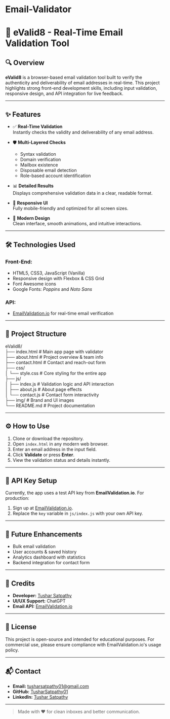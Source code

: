 # Email-Validator
# 📧 eValid8 - Real-Time Email Validation Tool

## 🔍 Overview

**eValid8** is a browser-based email validation tool built to verify the authenticity and deliverability of email addresses in real-time. This project highlights strong front-end development skills, including input validation, responsive design, and API integration for live feedback.

---

## ✨ Features

- ✅ **Real-Time Validation**  
  Instantly checks the validity and deliverability of any email address.

- 🛡️ **Multi-Layered Checks**
  - Syntax validation
  - Domain verification
  - Mailbox existence
  - Disposable email detection
  - Role-based account identification

- 📊 **Detailed Results**  
  Displays comprehensive validation data in a clear, readable format.

- 📱 **Responsive UI**  
  Fully mobile-friendly and optimized for all screen sizes.

- 🎨 **Modern Design**  
  Clean interface, smooth animations, and intuitive interactions.

---

## 🛠️ Technologies Used

### Front-End:
- HTML5, CSS3, JavaScript (Vanilla)
- Responsive design with Flexbox & CSS Grid
- Font Awesome icons
- Google Fonts: *Poppins* and *Noto Sans*

### API:
- [EmailValidation.io](https://emailvalidation.io/) for real-time email verification

---

## 📂 Project Structure
eValid8/<br>
├── index.html # Main app page with validator<br>
├── about.html # Project overview & team info<br>
├── contact.html # Contact and reach-out form<br>
├── css/<br>
│ └── style.css # Core styling for the entire app<br>
├── js/<br>
│ ├── index.js # Validation logic and API interaction<br>
│ ├── about.js # About page effects<br>
│ └── contact.js # Contact form interactivity<br>
├── img/ # Brand and UI images<br>
└── README.md # Project documentation<br>

---

## ⚙️ How to Use

1. Clone or download the repository.
2. Open `index.html` in any modern web browser.
3. Enter an email address in the input field.
4. Click **Validate** or press **Enter**.
5. View the validation status and details instantly.

---

## 🔐 API Key Setup

Currently, the app uses a test API key from **EmailValidation.io**. For production:

1. Sign up at [EmailValidation.io](https://emailvalidation.io).
2. Replace the `key` variable in `js/index.js` with your own API key.

---

## 🚀 Future Enhancements

- Bulk email validation
- User accounts & saved history
- Analytics dashboard with statistics
- Backend integration for contact form

---

## 🙌 Credits

- **Developer:** [Tushar Satpathy](https://www.linkedin.com/in/tushar-satpathy-4bbb09272)
- **UI/UX Support:** ChatGPT
- **Email API:** [EmailValidation.io](https://emailvalidation.io)

---

## 📄 License

This project is open-source and intended for educational purposes. For commercial use, please ensure compliance with EmailValidation.io's usage policy.

---

## 📬 Contact

- **Email:** [tusharsatpathy01@gmail.com](mailto:tusharsatpathy01@gmail.com)  
- **GitHub:** [TusharSatpathy01](https://github.com/TusharSatpathy01)  
- **LinkedIn:** [Tushar Satpathy](https://www.linkedin.com/in/tushar-satpathy-4bbb09272)

---

> Made with ❤️ for clean inboxes and better communication.
